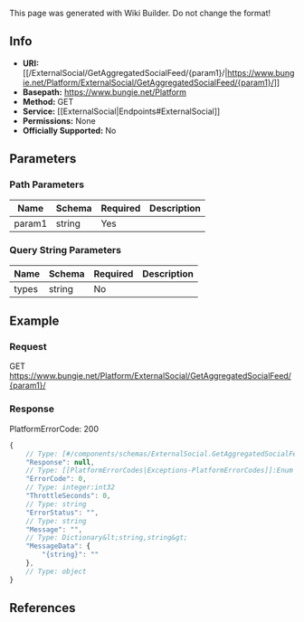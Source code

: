 <span class="wiki-builder">This page was generated with Wiki Builder. Do not change the format!</span>

## Info


* **URI:** [[/ExternalSocial/GetAggregatedSocialFeed/{param1}/|https://www.bungie.net/Platform/ExternalSocial/GetAggregatedSocialFeed/{param1}/]]
* **Basepath:** https://www.bungie.net/Platform
* **Method:** GET
* **Service:** [[ExternalSocial|Endpoints#ExternalSocial]]
* **Permissions:** None
* **Officially Supported:** No

## Parameters
### Path Parameters
Name | Schema | Required | Description
---- | ------ | -------- | -----------
param1 | string | Yes | 

### Query String Parameters
Name | Schema | Required | Description
---- | ------ | -------- | -----------
types | string | No | 

## Example
### Request
GET https://www.bungie.net/Platform/ExternalSocial/GetAggregatedSocialFeed/{param1}/

### Response
PlatformErrorCode: 200
```javascript
{
    // Type: [#/components/schemas/ExternalSocial.GetAggregatedSocialFeed]
    "Response": null,
    // Type: [[PlatformErrorCodes|Exceptions-PlatformErrorCodes]]:Enum
    "ErrorCode": 0,
    // Type: integer:int32
    "ThrottleSeconds": 0,
    // Type: string
    "ErrorStatus": "",
    // Type: string
    "Message": "",
    // Type: Dictionary&lt;string,string&gt;
    "MessageData": {
        "{string}": ""
    },
    // Type: object
}

```

## References
